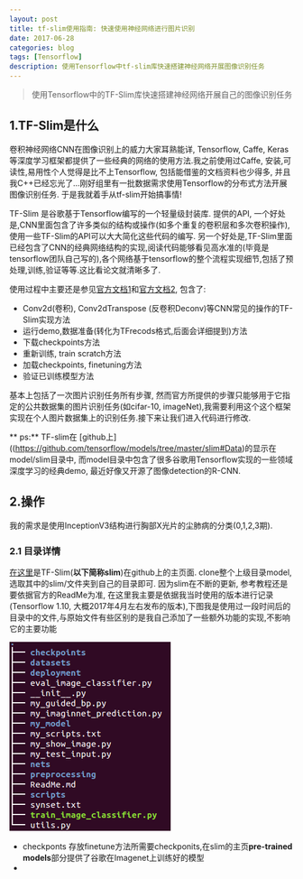 ```yaml
---
layout: post
title: tf-slim使用指南: 快速使用神经网络进行图片识别
date: 2017-06-28
categories: blog
tags: [Tensorflow]
description: 使用Tensorflow中tf-slim库快速搭建神经网络开展图像识别任务
---
```


> 使用Tensorflow中的TF-Slim库快速搭建神经网络开展自己的图像识别任务

## 1.TF-Slim是什么
卷积神经网络CNN在图像识别上的威力大家耳熟能详, Tensorflow, Caffe, Keras等深度学习框架都提供了一些经典的网络的使用方法.我之前使用过Caffe, 安装,可读性,易用性个人觉得是比不上Tensorflow, 包括能借鉴的文档资料也少得多, 并且我C++已经忘光了...刚好组里有一批数据需求使用Tensorflow的分布式方法开展图像识别任务. 于是我就着手从tf-slim开始搞事情!

TF-Slim 是谷歌基于Tensorflow编写的一个轻量级封装库. 提供的API, 	一个好处是,CNN里面包含了许多类似的结构或操作(如多个重复的卷积层和多次卷积操作),使用一些TF-Slim的API可以大大简化这些代码的编写. 另一个好处是,TF-Slim里面已经包含了CNN的经典网络结构的实现,阅读代码能够看见高水准的(毕竟是tensorflow团队自己写的),各个网络基于tensorflow的整个流程实现细节,包括了预处理,训练,验证等等.这比看论文就清晰多了.
 
 使用过程中主要还是参见[官方文档1](https://github.com/tensorflow/models/tree/master/slim#Data)和[官方文档2](https://github.com/tensorflow/tensorflow/tree/master/tensorflow/contrib/slim), 包含了:
 
 * Conv2d(卷积), Conv2dTranspose (反卷积Deconv)等CNN常见的操作的TF-Slim实现方法
 * 运行demo,数据准备(转化为TFrecods格式,后面会详细提到)方法
 * 下载checkpoints方法
 * 重新训练, train scratch方法
 * 加载checkpoints, finetuning方法
 * 验证已训练模型方法
 
基本上包括了一次图片识别任务所有步骤, 然而官方所提供的步骤只能够用于它指定的公共数据集的图片识别任务(如cifar-10, imageNet),我需要利用这个这个框架实现在个人图片数据集上的识别任务.接下来让我们进入代码进行修改.

 ** ps:** TF-slim在 [github上]((https://github.com/tensorflow/models/tree/master/slim#Data)的显示在model/slim目录中, 而model目录中包含了很多谷歌用Tensorflow实现的一些领域深度学习的经典demo, 最近好像又开源了图像detection的R-CNN.
 
 ## 2.操作
 我的需求是使用InceptionV3结构进行胸部X光片的尘肺病的分类(0,1,2,3期).
 ### 2.1 目录详情
 [在这里](https://github.com/tensorflow/models/tree/master/slim#Data)是TF-Slim(**以下简称slim**)在github上的主页面. clone整个上级目录model, 选取其中的slim/文件夹到自己的目录即可. 因为slim在不断的更新, 参考教程还是要依据官方的ReadMe为准, 在这里我主要是依据我当时使用的版本进行记录(Tensorflow 1.10, 大概2017年4月左右发布的版本),下图我是使用过一段时间后的目录中的文件,与原始文件有些区别的是我自己添加了一些额外功能的实现,不影响它的主要功能

![](img/my_article_images/20170701-tensorflow-use-tf-slim/01.png)
- checkponts 存放finetune方法所需要checkponits,在slim的主页**pre-trained models**部分提供了谷歌在Imagenet上训练好的模型
- 

 
 
 





